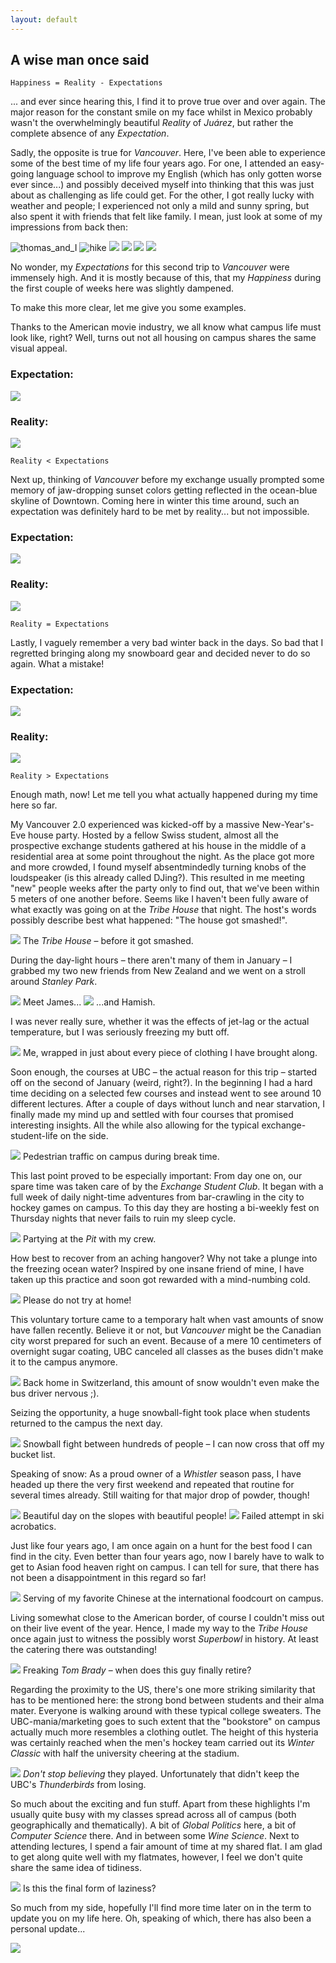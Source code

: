 ```yaml
---
layout: default
---
```

## A wise man once said

    Happiness = Reality - Expectations

... and ever since hearing this, I find it to prove true over and over again. The major reason for the constant smile on my face whilst in Mexico probably wasn't the overwhelmingly beautiful _Reality_ of _Juárez_, but rather the complete absence of any _Expectation_.

Sadly, the opposite is true for _Vancouver_. Here, I've been able to experience some of the best time of my life four years ago. For one, I attended an easy-going language school to improve my English (which has only gotten worse ever since...) and possibly deceived myself into thinking that this was just about as challenging as life could get. For the other, I got really lucky with weather and people; I experienced not only a mild and sunny spring, but also spent it with friends that felt like family. I mean, just look at some of my impressions from back then:

<!-- images of first Vancouver stay -->
<!-- <p float="left">
  <img src="./imgs/van1/van1_1.jpg" width="232" />
  <img src="./imgs/van1/van1_2.jpg" width="232" /> 
</p>
 -->
![thomas_and_I](./imgs/van1/van1_1.jpg) 
![hike](./imgs/van1/van1_2.jpg)
![](./imgs/van1/van1_3.jpg) 
![](./imgs/van1/van1_4.jpg)
![](./imgs/van1/van1_4_5.jpg)
![](./imgs/van1/van1_5.jpg) 

No wonder, my _Expectations_ for this second trip to _Vancouver_ were immensely high. And it is mostly because of this, that my _Happiness_ during the first couple of weeks here was slightly dampened. 

To make this more clear, let me give you some examples. 

Thanks to the American movie industry, we all know what campus life must look like, right? Well, turns out not all housing on campus shares the same visual appeal.

### Expectation:
![](./imgs/van1/van1_6.jpg) 

### Reality:
![](./imgs/van1/van1_7.jpg) 

    Reality < Expectations

Next up, thinking of _Vancouver_ before my exchange usually prompted some memory of jaw-dropping sunset colors getting reflected in the ocean-blue skyline of Downtown. Coming here in winter this time around, such an expectation was definitely hard to be met by reality... but not impossible.

### Expectation:
![](./imgs/van1/van1_8.jpg) 

### Reality:
![](./imgs/van1/van1_9.jpg) 

    Reality = Expectations

Lastly, I vaguely remember a very bad winter back in the days. So bad that I regretted bringing along my snowboard gear and decided never to do so again. What a mistake!

### Expectation:
![](./imgs/van1/van1_10.jpg) 

### Reality:
![](./imgs/van1/van1_11.jpg) 

    Reality > Expectations

Enough math, now! Let me tell you what actually happened during my time here so far.

<!-- Of course, I don't want to leave you with an unhappy impression here. That's why we're going to focus on the good stuff from now on! -->

My Vancouver 2.0 experienced was kicked-off by a massive New-Year's-Eve house party. Hosted by a fellow Swiss student, almost all the prospective exchange students gathered at his house in the middle of a residential area at some point throughout the night. As the place got more and more crowded, I found myself absentmindedly turning knobs of the loudspeaker (is this already called DJing?). This resulted in me meeting "new" people weeks after the party only to find out, that we've been within 5 meters of one another before. Seems like I haven't been fully aware of what exactly was going on at the _Tribe House_ that night. The host's words possibly describe best what happened: "The house got smashed!". 

<!-- Tribe House -->
![](./imgs/van1/van1_12.jpg)
The _Tribe House_ – before it got smashed.

During the day-light hours – there aren't many of them in January – I grabbed my two new friends from New Zealand and we went on a stroll around _Stanley Park_. 

<!-- Hamish and James -->
![](./imgs/van1/van1_13.jpg)
Meet James...
![](./imgs/van1/van1_13_5.jpg)
...and Hamish.

I was never really sure, whether it was the effects of jet-lag or the actual temperature, but I was seriously freezing my butt off.

<!-- me with chocolate milk -->
![](./imgs/van1/van1_14.jpg)
Me, wrapped in just about every piece of clothing I have brought along.

Soon enough, the courses at UBC – the actual reason for this trip – started off on the second of January (weird, right?). In the beginning I had a hard time deciding on a selected few courses and instead went to see around 10 different lectures. After a couple of days without lunch and near starvation, I finally made my mind up and settled with four courses that promised interesting insights. All the while also allowing for the typical exchange-student-life on the side.

<!-- gif of pedestrian traffic at UBC -->
![](./imgs/van1/van1_15.GIF)
Pedestrian traffic on campus during break time.

This last point proved to be especially important: From day one on, our spare time was taken care of by the _Exchange Student Club_. It began with a full week of daily night-time adventures from bar-crawling in the city to hockey games on campus. To this day they are hosting a bi-weekly fest on Thursday nights that never fails to ruin my sleep cycle.

![](./imgs/van1/van1_16.jpg)
Partying at the _Pit_ with my crew.

How best to recover from an aching hangover? Why not take a plunge into the freezing ocean water? Inspired by one insane friend of mine, I have taken up this practice and soon got rewarded with a mind-numbing cold.

<!-- gif of sitting down in ocean -->
![](./imgs/van1/van1_17.gif)
Please do not try at home!

This voluntary torture came to a temporary halt when vast amounts of snow have fallen recently. Believe it or not, but _Vancouver_ might be the Canadian city worst prepared for such an event. Because of a mere 10 centimeters of overnight sugar coating, UBC canceled all classes as the buses didn't make it to the campus anymore.

<!-- Snow on campus -->
![](./imgs/van1/van1_18.jpg)
Back home in Switzerland, this amount of snow wouldn't even make the bus driver nervous ;).

Seizing the opportunity, a huge snowball-fight took place when students returned to the campus the next day.

<!-- gif of snowball fight -->
![](./imgs/van1/van1_19.GIF)
Snowball fight between hundreds of people – I can now cross that off my bucket list.

Speaking of snow: As a proud owner of a _Whistler_ season pass, I have headed up there the very first weekend and repeated that routine for several times already. Still waiting for that major drop of powder, though!

<!-- Pic: Aussie day in _Whistla_ -->
![](./imgs/van1/van1_20.jpg)
Beautiful day on the slopes with beautiful people!
![](./imgs/van1/van1_20_5.jpg)
Failed attempt in ski acrobatics.

Just like four years ago, I am once again on a hunt for the best food I can find in the city. Even better than four years ago, now I barely have to walk to get to Asian food heaven right on campus. I can tell for sure, that there has not been a disappointment in this regard so far! 

<!-- Pic: chinese at international foodcourt -->
![](./imgs/van1/van1_21.jpg)
Serving of my favorite Chinese at the international foodcourt on campus.

Living somewhat close to the American border, of course I couldn't miss out on their live event of the year. Hence, I made my way to the _Tribe House_ once again just to witness the possibly worst _Superbowl_ in history. At least the catering there was outstanding!

<!-- superbowl -->
![](./imgs/van1/van1_22.jpg)
Freaking _Tom Brady_ – when does this guy finally retire?

Regarding the proximity to the US, there's one more striking similarity that has to be mentioned here: the strong bond between students and their alma mater. Everyone is walking around with these typical college sweaters. The UBC-mania/marketing goes to such extent that the "bookstore" on campus actually much more resembles a clothing outlet. The height of this hysteria was certainly reached when the men's hockey team carried out its _Winter Classic_ with half the university cheering at the stadium.

<!-- gif of winter classic lights -->
![](./imgs/van1/van1_23.GIF)
_Don't stop believing_ they played. Unfortunately that didn't keep the UBC's _Thunderbirds_ from losing.

So much about the exciting and fun stuff. Apart from these highlights I'm usually quite busy with my classes spread across all of campus (both geographically and thematically). A bit of _Global Politics_ here, a bit of _Computer Science_ there. And in between some _Wine Science_. Next to attending lectures, I spend a fair amount of time at my shared flat.
I am glad to get along quite well with my flatmates, however, I feel we don't quite share the same idea of tidiness.

<!-- Toilet paper roll. Caption: Is this the final form of laziness? -->
![](./imgs/van1/van1_24.jpg)
Is this the final form of laziness?

So much from my side, hopefully I'll find more time later on in the term to update you on my life here. Oh, speaking of which, there has also been a personal update...

<!-- Oh, and there's been some personal changes as well... (Pic of short hair) -->
![](./imgs/van1/van1_25.jpg)